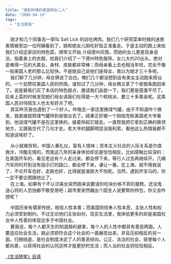 ```yaml
---
title: "遇到热情的美国母女二人"
date: "2008-04-14"
tags: 
  - "生活随笔"
---
```


    刚才和几个同事去一家叫 Salt Lick 的店吃烤肉。我们几个研究菜单时候的迷惑表情被旁边一位阿姨看到了，她和她女儿刚吃好饭正准备走。于是主动的跑上来给我们介绍这家店的特色菜，顺带又开始 介绍德州风情。而她的女儿更是现身说法，指着身上的衣服，给我们介绍了一下德州特色服饰。女儿大约20出头，绝对是难得一见的大美女，身材、皮肤都非常棒；而母亲看上去也相当年轻，完全不像一般美国人老的那么比较快。不是她自己说他们是母女，我以为她才三十多呢。  
    我们聊了几分钟，母女俩说了白白。俺们几个都没想到会有美女主动跑来搭讪 的，一个劲赞叹美国人民的热情。谁知过了几分钟，母女俩又拿了个收银条跑回来了。说是替我们买了本店的特色甜点，邀请我们品尝一下，我们更是感激不尽了。后来上菜的时候发现她们母女请我们吃得是一大个核桃派，要三十多美金呢。这美国人民对待陌生人也太有好点了吧。  
    其实昨天我也遇到了一个好人。昨晚去一家店里换煤气罐，由于不知道咋个换发，我直接就把煤气罐拎到收银台去了。结果正好被一个刚结完帐美国老大爷看到，他说煤气罐不是在这里换的，接着拎起它就走。一直帮我把它拿到正确的换领地方，又跟我交代了几句才走。老大爷的腿脚明显没我利索，看他这么热情我都不知道说啥好了。

    从小就被告知，中国人重礼仪，富有人情味；资本主义社会的人际关系是尔虞我诈，冷酷无情的。而我这几年的亲身体验却总是恰恰相反，比如感触比较深的：在美国开车的，看见老远有个人走过来，都会停下来，等行人过去再继续开。几辆汽车同时开到没有指示灯的路口，都会停下来，谦让一番。在上海，就不用我说了，不论开车也好，走路也好，比得就是谁胆大不怕死。当然，遇到开宝马的，你一定不要企图跟他比了。  
    在上海，如果有个不认识美女突然跑来说要请你吃块价格不菲的蛋糕，还没鬼迷心窍的人恐怕都不敢受用吧；超市里突然蹦出个陌生人说要帮你拎包，你又会咋想呢？

    中国历来有儒家传统，相信人性本善；而美国则信奉人性本恶，主张人性和权力必须受到制约。不过无论他们主张如何，现实生活里，我体验更多的却是美国社会中人性善的体现远多于中国社会。  
    要我说，每个人都天生的知道趋利避害，每个人的人性中都具有善恶两面。人要适应社会生活，就必须把符合这个社会的一面展现出来，并且压抑相反的另一面。归根结底，是社会制度决定了人的善恶倾向。公正、法治的社会，驱使每个人都向善，以获得社会的认同这样才能更好的生活；而人治的社会则恰恰相反。

[《生活随笔》目录](http://ruanqizhen.spaces.live.com/Blog/cns!1pU-rgQVTuuWM1TX8W8PfmDA!1123.entry)
